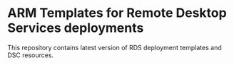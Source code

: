 # ARM Templates for Remote Desktop Services deployments

This repository contains latest version of RDS deployment templates and DSC resources.
